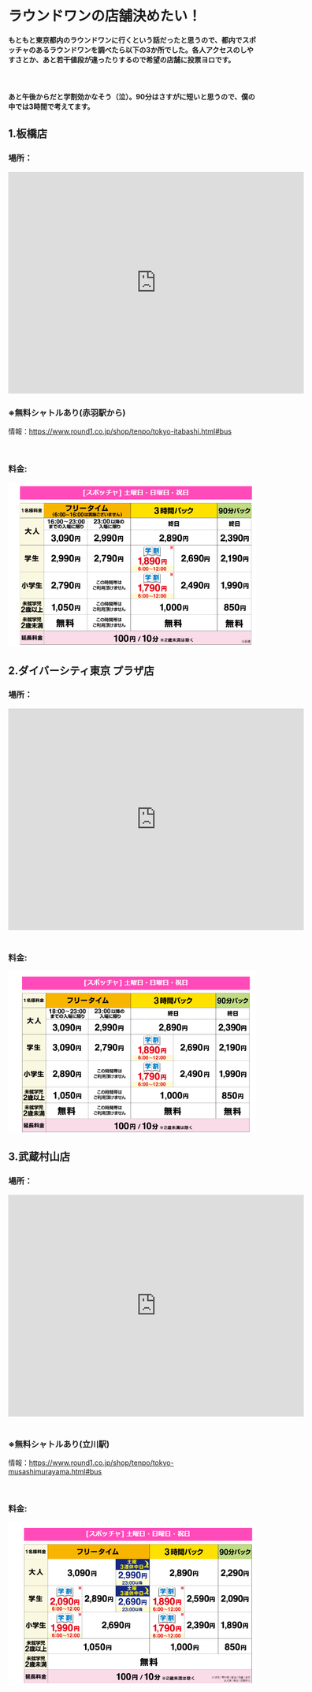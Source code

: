 # ラウンドワンの店舗決めたい！
#### もともと東京都内のラウンドワンに行くという話だったと思うので、都内でスポッチャのあるラウンドワンを調べたら以下の3か所でした。各人アクセスのしやすさとか、あと若干値段が違ったりするので希望の店舗に投票ヨロです。

<br>

#### あと午後からだと学割効かなそう（泣）。90分はさすがに短いと思うので、僕の中では3時間で考えてます。

## 1.板橋店
### 場所：

<iframe src="https://www.google.com/maps/embed?pb=!1m12!1m8!1m3!1d809.2379838897529!2d139.67843!3d35.776557!3m2!1i1024!2i768!4f13.1!2m1!1z44Op44Km44Oz44OJ44Ov44Oz!5e0!3m2!1sja!2sus!4v1704462972591!5m2!1sja!2sus" width="600" height="450" style="border:0;" allowfullscreen="" loading="lazy" referrerpolicy="no-referrer-when-downgrade"></iframe>

<br>

### ※無料シャトルあり(赤羽駅から)
情報：https://www.round1.co.jp/shop/tenpo/tokyo-itabashi.html#bus

<br>

### 料金:
<img src="スクリーンショット 2024-01-05 230327.png">

## 2.ダイバーシティ東京 プラザ店
### 場所：

<iframe src="https://www.google.com/maps/embed?pb=!1m12!1m8!1m3!1d12972.335617568817!2d139.776228!3d35.625658!3m2!1i1024!2i768!4f13.1!2m1!1z44Op44Km44Oz44OJ44Ov44Oz!5e0!3m2!1sja!2sus!4v1704463815845!5m2!1sja!2sus" width="600" height="450" style="border:0;" allowfullscreen="" loading="lazy" referrerpolicy="no-referrer-when-downgrade"></iframe>

<br>
<br>

### 料金:
<img src="スクリーンショット 2024-01-05 231739.png">


## 3.武蔵村山店
### 場所：

<iframe src="https://www.google.com/maps/embed?pb=!1m12!1m8!1m3!1d1619.3162432887545!2d139.382349!3d35.735256!3m2!1i1024!2i768!4f13.1!2m1!1z44Op44Km44Oz44OJ44Ov44Oz!5e0!3m2!1sja!2sus!4v1704464507576!5m2!1sja!2sus" width="600" height="450" style="border:0;" allowfullscreen="" loading="lazy" referrerpolicy="no-referrer-when-downgrade"></iframe>

<br>
<br>

### ※無料シャトルあり(立川駅)
情報：https://www.round1.co.jp/shop/tenpo/tokyo-musashimurayama.html#bus

<br>

### 料金:
<img src="スクリーンショット 2024-01-05 232808.png">

